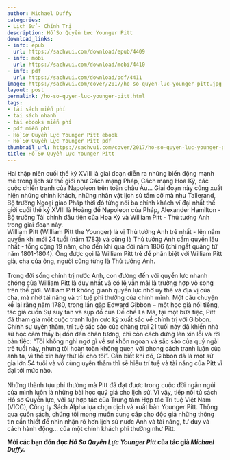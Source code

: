 ```yaml
---
author: Michael Duffy
categories:
- Lịch Sử - Chính Trị
description: Hồ Sơ Quyền Lực Younger Pitt
download_links:
- info: epub
  url: https://sachvui.com/download/epub/4409
- info: mobi
  url: https://sachvui.com/download/mobi/4410
- info: pdf
  url: https://sachvui.com/download/pdf/4411
image: https://sachvui.com/cover/2017/ho-so-quyen-luc-younger-pitt.jpg
layout: post
permalink: /ho-so-quyen-luc-younger-pitt.html
tags:
- tải sách miễn phí
- tải sách nhanh
- tải ebooks miễn phí
- pdf miễn phí
- Hồ Sơ Quyền Lực Younger Pitt ebook
- Hồ Sơ Quyền Lực Younger Pitt pdf
thumbnail_url: https://sachvui.com/cover/2017/ho-so-quyen-luc-younger-pitt.jpg
title: Hồ Sơ Quyền Lực Younger Pitt
---
```


 <div class="item-desc text-justify"> <p>Hai thập niên cuối thế kỷ XVIII là giai đoạn diễn ra những biến động mạnh mẽ trong lịch sử thế giới như Cách mạng Pháp, Cách mạng Hoa Kỳ, các cuộc chiến tranh của Napoleon trên toàn châu Âu… Giai đoạn này cũng xuất hiện những chính khách, những nhân vật lịch sử tầm cỡ mà như Tallerand, Bộ trưởng Ngoại giao Pháp thời đó từng nói ba chính khách vĩ đại nhất thế giới cuối thế kỷ XVIII là Hoàng đế Napoleon của Pháp, Alexander Hamilton -Bộ trưởng Tài chính đầu tiên của Hoa Kỳ và William Pitt - Thủ tướng Anh trong giai đoạn này.<br>William Pitt (William Pitt the Younger) là vị Thủ tướng Anh trẻ nhất - lên nắm quyền khi mới 24 tuổi (năm 1783) và cũng là Thủ tướng Anh cầm quyền lâu nhất - tổng cộng 19 năm, cho đến khi qua đời năm 1806 (chỉ ngắt quãng từ năm 1801-1804). Ông được gọi là William Pitt trẻ để phân biệt với William Pitt già, cha của ông, người cũng từng là Thủ tướng Anh.<br><br>Trong đời sống chính trị nước Anh, con đường đến với quyền lực nhanh chóng của William Pitt là duy nhất và có lẽ vẫn mãi là trường hợp vô song trên thế giới. William Pitt không giành quyền lực nhờ uy thế và địa vị của cha, mà nhờ tài năng và trí tuệ phi thường của chính mình. Một câu chuyện kể lại rằng năm 1780, trong lần gặp Edward Gibbon − một học giả nổi tiếng, tác giả cuốn Sự suy tàn và sụp đổ của Đế chế La Mã, tại một bữa tiệc, Pitt đã tham gia một cuộc tranh luận cực kỳ xuất sắc về chính trị với Gibbon. Chính sự uyên thâm, trí tuệ sắc sảo của chàng trai 21 tuổi này đã khiến nhà sử học cảm thấy bị dồn đến chân tường, chỉ còn cách đứng lên xin lỗi và rời bàn tiệc: “Tôi không nghi ngờ gì về sự khôn ngoan và sắc sảo của quý ngài trẻ tuổi này, nhưng tôi hoàn toàn không quen với phong cách tranh luận của anh ta, vì thế xin hãy thứ lỗi cho tôi”. Cần biết khi đó, Gibbon đã là một sử gia lớn 54 tuổi và vô cùng uyên thâm thì sẽ hiểu trí tuệ và tài năng của Pitt vĩ đại tới mức nào.<br><br>Những thành tựu phi thường mà Pitt đã đạt được trong cuộc đời ngắn ngủi của mình luôn là những bài học quý giá cho lịch sử. Vì vậy, tiếp nối tủ sách Hồ sơ Quyền lực, với sự hợp tác của Trung tâm Hợp tác Trí tuệ Việt Nam (VICC), Công ty Sách Alpha lựa chọn dịch và xuất bản Younger Pitt. Thông qua cuốn sách, chúng tôi mong muốn cung cấp cho độc giả những thông tin cần thiết để nhìn nhận rõ hơn lịch sử nước Anh và tài năng, tư duy và cách hành động… của một chính khách phi thường như Pitt.</p><p><strong>Mời các bạn đón đọc <em>Hồ Sơ Quyền Lực Younger Pitt </em>của tác giả<em> Michael Duffy.</em></strong></p> </div>